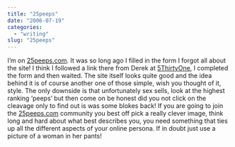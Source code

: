 ```yaml
---
title: "25peeps"
date: "2006-07-19"
categories:
  - "writing"
slug: "25peeps"
---
```


<!-- ![25peeps](/images/193203315.jpg) -->
I’m on [25peeps.com](https://www.25peeps.com/r/1192). It was so long ago I filled in the form I forgot all about the site! I think I followed a link there from Derek at [5ThirtyOne](https://www.5thirtyone.com), I completed the form and then waited. The site itself looks quite good and the idea behind it is of course another one of those simple, wish you thought of it, style. The only downside is that unfortunately sex sells, look at the highest ranking ‘peeps’ but then come on be honest did you not click on the cleavage only to find out is was some blokes back! If you are going to join the [25peeps.com](https://www.25peeps.com/r/1192) community you best off pick a really clever image, think long and hard about what best describes you, you need something that ties up all the different aspects of your online persona. If in doubt just use a picture of a woman in her pants!
